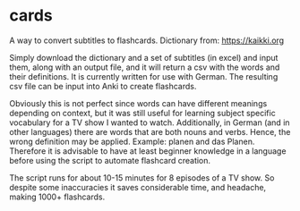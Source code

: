 # cards
A way to convert subtitles to flashcards.
Dictionary from: https://kaikki.org

Simply download the dictionary and a set of subtitles (in excel) and input them, along with an output file, and it will return a csv with the words and their definitions. It is currently written for use with German. The resulting csv file can be input into Anki to create flashcards.

Obviously this is not perfect since words can have different meanings depending on context, but it was still useful for learning subject specific vocabulary for a TV show I wanted to watch. Additionally, in German (and in other languages) there are words that are both nouns and verbs. Hence, the wrong definition may be applied. Example: planen and das Planen. Therefore it is advisable to have at least beginner knowledge in a language before using the script to automate flashcard creation.

The script runs for about 10-15 minutes for 8 episodes of a TV show. So despite some inaccuracies it saves considerable time, and headache, making 1000+ flashcards.
